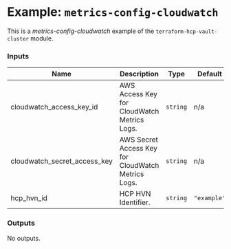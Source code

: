 # Example: `metrics-config-cloudwatch`

This is a _metrics-config-cloudwatch_ example of the `terraform-hcp-vault-cluster` module.

<!-- BEGIN_TF_DOCS -->
### Inputs

| Name | Description | Type | Default | Required |
|------|-------------|------|---------|:--------:|
| cloudwatch_access_key_id | AWS Access Key for CloudWatch Metrics Logs. | `string` | n/a | yes |
| cloudwatch_secret_access_key | AWS Secret Access Key for CloudWatch Metrics Logs. | `string` | n/a | yes |
| hcp_hvn_id | HCP HVN Identifier. | `string` | `"example"` | no |

### Outputs

No outputs.
<!-- END_TF_DOCS -->
